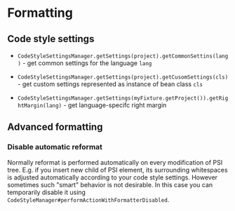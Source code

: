 Formatting
==========

Code style settings
-------------------

* `CodeStyleSettingsManager.getSettings(project).getCommonSettins(lang)` -
get common settings for the language `lang`

* `CodeStyleSettingsManager.getSettings(project).getCusomSettings(cls)` -
get custom settings represented as instance of bean class `cls`

* `CodeStyleSettingsManager.getSettings(myFixture.getProject()).getRightMargin(lang)` -
get language-specifc right margin

Advanced formatting
-------------------

### Disable automatic reformat

Normally reformat is performed automatically on every modification of PSI tree.
E.g. if you insert new child of PSI element, its surrounding whitespaces is
adjusted automatically according to your code style settings. However sometimes
such "smart" behavior is not desirable. In this case you can temporarily disable
it using `CodeStyleManager#performActionWithFormatterDisabled`.
